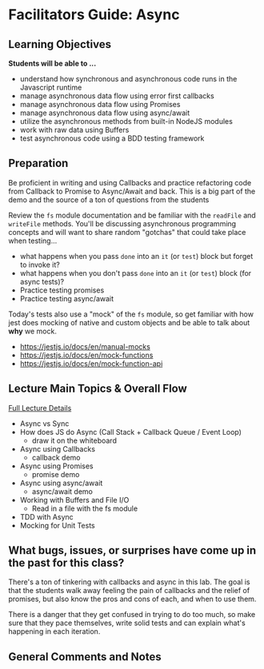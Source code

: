 # Facilitators Guide: Async

## Learning Objectives
**Students will be able to ...**

* understand how synchronous and asynchronous code runs in the Javascript runtime
* manage asynchronous data flow using error first callbacks
* manage asynchronous data flow using Promises
* manage asynchronous data flow using async/await
* utilize the asynchronous methods from built-in NodeJS modules
* work with raw data using Buffers
* test asynchronous code using a BDD testing framework


## Preparation

Be proficient in writing and using Callbacks and practice refactoring code from Callback to Promise to Async/Await and back. This is a big part of the demo and the source of a ton of questions from the students

Review the `fs` module documentation and be familiar with the `readFile` and `writeFile` methods.  You'll be discussing asynchronous programming concepts and will want to share random "gotchas" that could take place when testing...

* what happens when you pass `done` into an `it` (or `test`) block but forget to invoke it?
* what happens when you don't pass `done` into an `it` (or `test`) block (for async tests)?
* Practice testing promises
* Practice testing async/await

Today's tests also use a "mock" of the `fs` module, so get familiar with how jest does mocking of native and custom objects and be able to talk about **why** we mock.

* https://jestjs.io/docs/en/manual-mocks
* https://jestjs.io/docs/en/mock-functions
* https://jestjs.io/docs/en/mock-function-api


## Lecture Main Topics & Overall Flow
[Full Lecture Details](#lecture-details)
* Async vs Sync
* How does JS do Async (Call Stack + Callback Queue / Event Loop)
  * draw it on the whiteboard
* Async using Callbacks
  * callback demo
* Async using Promises
  * promise demo
* Async using async/await
  * async/await demo
* Working with Buffers and File I/O
  * Read in a file with the fs module
* TDD with Async
* Mocking for Unit Tests

## What bugs, issues, or surprises have come up in the past for this class?

There's a ton of tinkering with callbacks and async in this lab. The goal is that the students walk away feeling the pain of callbacks and the relief of promises, but also know the pros and cons of each, and when to use them.

There is a danger that they get confused in trying to do too much, so make sure that they pace themselves, write solid tests and can explain what's happening in each iteration.

## General Comments and Notes

